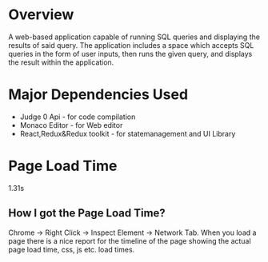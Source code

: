 # Overview
A web-based application capable of running SQL queries and displaying the results of said query. The application includes a space which accepts SQL queries in the form of user inputs, then runs the given query, and displays the result within the application.

# Major Dependencies Used
<ul>
<li>
  Judge 0 Api - for code compilation
</li>

<li>
  Monaco Editor - for Web editor
</li>

<li>
 React,Redux&Redux toolkit - for statemanagement and UI Library
 </li>

 </ul>
 
 # Page Load Time
 1.31s
 
 ## How I got the Page Load Time?
Chrome -> Right Click -> Inspect Element -> Network Tab. When you load a page there is a nice report for the timeline of the page showing the actual page load time, css, js etc. load times. 

